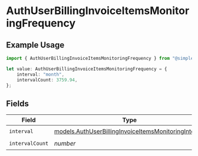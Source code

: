 # AuthUserBillingInvoiceItemsMonitoringFrequency

## Example Usage

```typescript
import { AuthUserBillingInvoiceItemsMonitoringFrequency } from "@simplesagar/vercel/models/authuser.js";

let value: AuthUserBillingInvoiceItemsMonitoringFrequency = {
    interval: "month",
    intervalCount: 3759.94,
};
```

## Fields

| Field                                                                                                              | Type                                                                                                               | Required                                                                                                           | Description                                                                                                        |
| ------------------------------------------------------------------------------------------------------------------ | ------------------------------------------------------------------------------------------------------------------ | ------------------------------------------------------------------------------------------------------------------ | ------------------------------------------------------------------------------------------------------------------ |
| `interval`                                                                                                         | [models.AuthUserBillingInvoiceItemsMonitoringInterval](../models/authuserbillinginvoiceitemsmonitoringinterval.md) | :heavy_check_mark:                                                                                                 | N/A                                                                                                                |
| `intervalCount`                                                                                                    | *number*                                                                                                           | :heavy_check_mark:                                                                                                 | N/A                                                                                                                |
